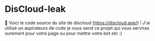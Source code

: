 # DisCloud-leak
👀 Voici le code source du site de discloud (https://discloud.app/) ! J'ai utilisé un aspirateurs de code je vous send ce projet qui vous serviras surement pour votre page ou pour mettre votre bot etc :)
